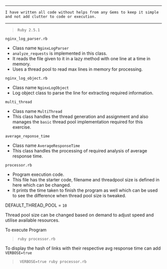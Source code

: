 ___
`
I have written all code without helps from any Gems to keep it simple and not add clutter to code or execution.
`


___
>`Ruby 2.5.1`

`nginx_log_parser.rb`
- Class name `NginxLogParser`
- `analyze_requests` is implemented in this class.
- It reads the file given to it in a lazy method with one line at a time in memory.
- Uses a thread pool to read max lines in memory for processing.

`nginx_log_object.rb`
- Class name `NginxLogObject`
- Log object class to parse the line for extracting required information.

`multi_thread`
- Class name `MultiThread`
- This class handles the thread generation and assignment and also manages the `basic` thread pool implementation required for this exercise.

`average_reponse_time`
- Class name `AverageResponseTime`
- This class handles the processing of required analysis of average response time.

`processor.rb`
- Program execution code.
- This file has the starter code, filename and threadpool size is defined in here which can be changed.
- It prints the time taken to finish the program as well which can be used to see the difference when thread pool size is tweaked.

DEFAULT_THREAD_POOL = `10`

Thread pool size can be changed based on demand to adjust speed and utilise available resources.

To execute Program
> `ruby processor.rb`

To display the hash of links with their respective avg response time can add `VERBOSE=true`
> ` VERBOSE=true ruby processor.rb`
